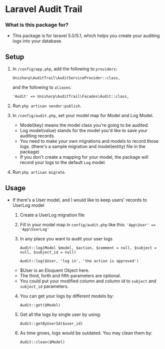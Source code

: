 Laravel Audit Trail
===================

### What is this package for? ###

* This package is for laravel 5.0/5.1, which helps you create your auditing logs into your database. 

## Setup

1. In `/config/app.php`, add the following to `providers`:

    ```
    Unisharp\AuditTrail\AuditServiceProvider::class,
    ```

    and the following to `aliases`:

    ```
    'Audit' => Unisharp\AuditTrail\Facades\Audit::class,
    ```
    
2. Run `php artisan vendor:publish`.
3. In `/config/audit.php`, set your model map for Model and Log Model.
   * Model(key) means the model class you're going to be audited.
   * Log model(value) stands for the model you'd like to save your auditing records.
   * You need to make your own migrations and models to record those logs. (there's a sample migration and model(entity) file in the package) 
   * If you don't create a mapping for your model, the package will record your logs to the default `Log` model.
4. Run `php artisan migrate`.

## Usage

* If there's a User model, and I would like to keep users' records to UserLog model
  1. Create a UserLog migration file
  2. Fill in your model map in `config/audit.php` like this: `'App\User' => 'App\UserLog'`
  3. In any place you want to audit your user logs

       ```
       Audit::log(Model $model, $action, $comment = null, $subject = null, $subject_id = null)
       ```

       ```
       Audit::log($User, 'log in', 'the action is approved')
       ```

    * $User is an Eloquent Object here.
    * The third, forth and fifth parameters are optional.
    * You could put your modified column and column id to `subject` and `subject_id` parameters.
  4. You can get your logs by different models by:

       ```
       Audit::get($Model)
       ```
  5. Get all the logs by single user by using:

       ```
       Audit::getByUserId($user_id)
       ```
  6. As time grows, logs would be outdated. You may clean them by:

       ```
       Audit::clean($Model)
       ```
